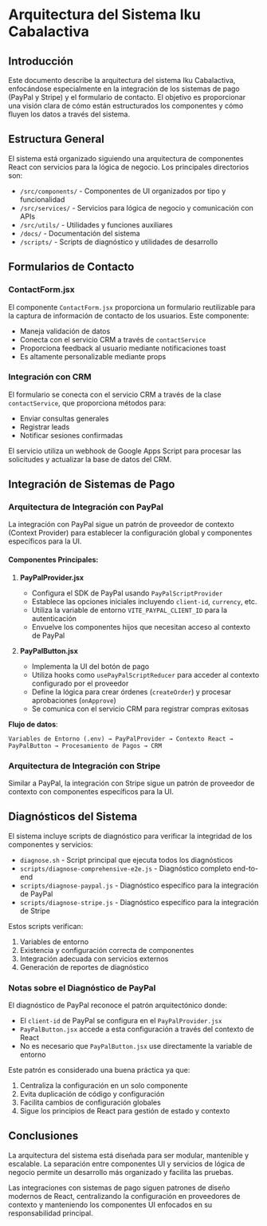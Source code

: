 # Arquitectura del Sistema Iku Cabalactiva

## Introducción

Este documento describe la arquitectura del sistema Iku Cabalactiva, enfocándose especialmente en la integración de los sistemas de pago (PayPal y Stripe) y el formulario de contacto. El objetivo es proporcionar una visión clara de cómo están estructurados los componentes y cómo fluyen los datos a través del sistema.

## Estructura General

El sistema está organizado siguiendo una arquitectura de componentes React con servicios para la lógica de negocio. Los principales directorios son:

- `/src/components/` - Componentes de UI organizados por tipo y funcionalidad
- `/src/services/` - Servicios para lógica de negocio y comunicación con APIs
- `/src/utils/` - Utilidades y funciones auxiliares
- `/docs/` - Documentación del sistema
- `/scripts/` - Scripts de diagnóstico y utilidades de desarrollo

## Formularios de Contacto

### ContactForm.jsx

El componente `ContactForm.jsx` proporciona un formulario reutilizable para la captura de información de contacto de los usuarios. Este componente:

- Maneja validación de datos
- Conecta con el servicio CRM a través de `contactService`
- Proporciona feedback al usuario mediante notificaciones toast
- Es altamente personalizable mediante props

### Integración con CRM

El formulario se conecta con el servicio CRM a través de la clase `contactService`, que proporciona métodos para:

- Enviar consultas generales
- Registrar leads
- Notificar sesiones confirmadas

El servicio utiliza un webhook de Google Apps Script para procesar las solicitudes y actualizar la base de datos del CRM.

## Integración de Sistemas de Pago

### Arquitectura de Integración con PayPal

La integración con PayPal sigue un patrón de proveedor de contexto (Context Provider) para establecer la configuración global y componentes específicos para la UI.

#### Componentes Principales:

1. **PayPalProvider.jsx**
   - Configura el SDK de PayPal usando `PayPalScriptProvider`
   - Establece las opciones iniciales incluyendo `client-id`, `currency`, etc.
   - Utiliza la variable de entorno `VITE_PAYPAL_CLIENT_ID` para la autenticación
   - Envuelve los componentes hijos que necesitan acceso al contexto de PayPal

2. **PayPalButton.jsx**
   - Implementa la UI del botón de pago
   - Utiliza hooks como `usePayPalScriptReducer` para acceder al contexto configurado por el proveedor
   - Define la lógica para crear órdenes (`createOrder`) y procesar aprobaciones (`onApprove`)
   - Se comunica con el servicio CRM para registrar compras exitosas

**Flujo de datos**:

```
Variables de Entorno (.env) → PayPalProvider → Contexto React → PayPalButton → Procesamiento de Pagos → CRM
```

### Arquitectura de Integración con Stripe

Similar a PayPal, la integración con Stripe sigue un patrón de proveedor de contexto con componentes específicos para la UI.

## Diagnósticos del Sistema

El sistema incluye scripts de diagnóstico para verificar la integridad de los componentes y servicios:

- `diagnose.sh` - Script principal que ejecuta todos los diagnósticos
- `scripts/diagnose-comprehensive-e2e.js` - Diagnóstico completo end-to-end
- `scripts/diagnose-paypal.js` - Diagnóstico específico para la integración de PayPal
- `scripts/diagnose-stripe.js` - Diagnóstico específico para la integración de Stripe

Estos scripts verifican:

1. Variables de entorno
2. Existencia y configuración correcta de componentes
3. Integración adecuada con servicios externos
4. Generación de reportes de diagnóstico

### Notas sobre el Diagnóstico de PayPal

El diagnóstico de PayPal reconoce el patrón arquitectónico donde:
- El `client-id` de PayPal se configura en el `PayPalProvider.jsx`
- `PayPalButton.jsx` accede a esta configuración a través del contexto de React
- No es necesario que `PayPalButton.jsx` use directamente la variable de entorno

Este patrón es considerado una buena práctica ya que:
1. Centraliza la configuración en un solo componente
2. Evita duplicación de código y configuración
3. Facilita cambios de configuración globales
4. Sigue los principios de React para gestión de estado y contexto

## Conclusiones

La arquitectura del sistema está diseñada para ser modular, mantenible y escalable. La separación entre componentes UI y servicios de lógica de negocio permite un desarrollo más organizado y facilita las pruebas.

Las integraciones con sistemas de pago siguen patrones de diseño modernos de React, centralizando la configuración en proveedores de contexto y manteniendo los componentes UI enfocados en su responsabilidad principal.